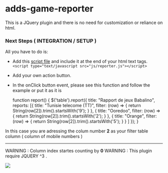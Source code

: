 # adds-game-reporter


This is a JQuery plugin and there is no need for customization or reliance on html.

### Next Steps ( INTEGRATION / SETUP )

All you have to do is:
- Add this [script file](https://github.com/medmahdimaarouf/adds-game-reporter/blob/master/js/reporter.js "script file") and include it at the end of your html text tags.
`<script type="text/javascript src="js/reporter.js"></script>`
- Add your own action button.
- In the onClick button event, please see this function and follow the example or put it as it is

    function report() {
        $('table').report({
            title: "Rapport de jeux Babalino",
            reports: [{
                title: "Tunisie telecome (TT)",
                filter: (row) => {
                    return String(row[2]).trim().startsWith('9');
                }
            },
            {
                title: "Ooredoo",
                filter: (row) => {
                    return String(row[2]).trim().startsWith('2');
                }
            },
            {
                title: "Orange",
                filter: (row) => {
                    return String(row[2]).trim().startsWith('5');
                }
            }
            ]
        });
    }
    
In this case you are adressing the colum number **2** as your filter table column ( column of mobile numbers )

---------------
WARNING  : Column index startes counting by **0**
WARNING  : This plugin require JQUERY ^3 .


![](https://pandao.github.io/editor.md/examples/images/4.jpg)




